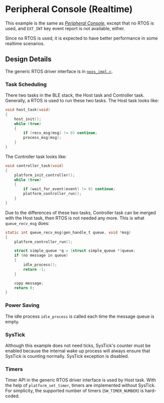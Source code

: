 # Peripheral Console (Realtime)

This example is the same as [_Peripheral Console_](../../peripheral_console/doc/index.md), except that
no RTOS is used, and `EXT_INT` key event report is not available, either.

Since no RTOS is used, it is expected to have better performance in some realtime scenarios.

## Design Details

The generic RTOS driver interface is in [`noos_impl.c`](../src/noos_impl.c).

### Task Scheduling

There two tasks in the BLE stack, the Host task and Controller task. Generally, a RTOS is used to
run these two tasks. The Host task looks like:

```cpp
void host_task(void)
{
    host_init();
    while (true)
    {
        if (recv_msg(msg) != 0) continue;
        process_msg(msg);
    }
}
```

The Controller task looks like:

```cpp
void controller_task(void)
{
    platform_init_controller();
    while (true)
    {
        if (wait_for_event(event) != 0) continue;
        platform_controller_run();
    }
}
```

Due to the differences of these two tasks, Controller task can be merged with the Host task, then RTOS
is not needed any more. This is what `queue_recv_msg` does:

```c
static int queue_recv_msg(gen_handle_t queue, void *msg)
{
    platform_controller_run();

    struct simple_queue *q = (struct simple_queue *)queue;
    if (no message in queue)
    {
        idle_process();
        return -1;
    }

    copy message;
    return 0;
}
```

### Power Saving

The idle process `idle_process` is called each time the message queue is empty.

### SysTick

Although this example does not need ticks, SysTick's counter must be enabled because the internal
wake up process will always ensure that SysTick is counting normally. SysTick exception is disabled.

### Timers

Timer API in the generic RTOS driver interface is used by Host task. With the help of
`platform_set_timer`, timers are implemented without SysTick. For simplicity, the supported number
of timers (`SW_TIMER_NUMBER`) is hard-coded.